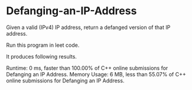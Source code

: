 # Defanging-an-IP-Address
Given a valid (IPv4) IP address, return a defanged version of that IP address.

Run this program in leet code.

It produces following results.

Runtime: 0 ms, faster than 100.00% of C++ online submissions for Defanging an IP Address.
Memory Usage: 6 MB, less than 55.07% of C++ online submissions for Defanging an IP Address.
